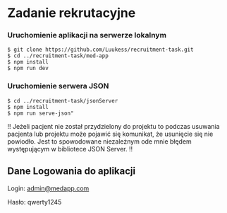 # Zadanie rekrutacyjne

### Uruchomienie aplikacji na serwerze lokalnym

```
$ git clone https://github.com/Luukess/recruitment-task.git
$ cd ../recruitment-task/med-app
$ npm install
$ npm run dev
```

### Uruchomienie serwera JSON

```
$ cd ../recruitment-task/jsonServer
$ npm install
$ npm run serve-json"
```

!! Jeżeli pacjent nie został przydzielony do projektu to podczas usuwania pacjenta lub projektu może pojawić się komunikat, że usunięcie się nie powiodło. Jest to spowodowane niezależnym ode mnie błędem występującym w bibliotece JSON Server. !!

## Dane Logowania do aplikacji

Login: admin@medapp.com

Hasło: qwerty1245
